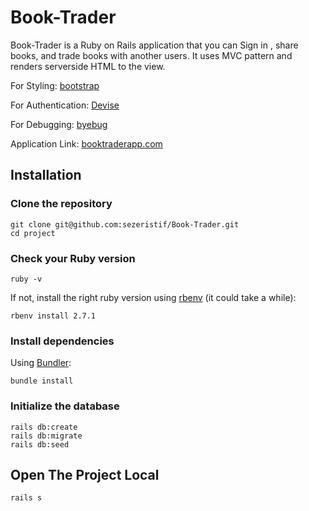 # Book-Trader

Book-Trader is a Ruby on Rails application that you can Sign in , share books, and trade books with another users. It uses MVC pattern and renders serverside HTML to the view. 

For Styling: [bootstrap](https://getbootstrap.com/)

For Authentication: [Devise](https://github.com/heartcombo/devise)

For Debugging: [byebug](https://github.com/deivid-rodriguez/byebug)

Application Link: [booktraderapp.com](https://booktraderapp.herokuapp.com/)

## Installation

### Clone the repository

```shell
git clone git@github.com:sezeristif/Book-Trader.git
cd project
```

### Check your Ruby version

```shell
ruby -v
```

If not, install the right ruby version using [rbenv](https://github.com/rbenv/rbenv) (it could take a while):

```shell
rbenv install 2.7.1
```

### Install dependencies

Using [Bundler](https://github.com/bundler/bundler):

```shell
bundle install
```


### Initialize the database

```shell
rails db:create 
rails db:migrate 
rails db:seed
```


## Open The Project Local

```shell
rails s
```

